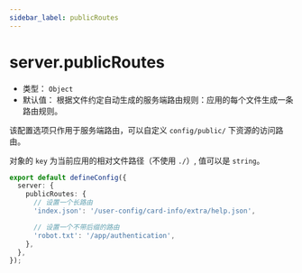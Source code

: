 ```yaml
---
sidebar_label: publicRoutes
---
```


# server.publicRoutes

- 类型： `Object`
- 默认值： 根据文件约定自动生成的服务端路由规则：应用的每个文件生成一条路由规则。

该配置选项只作用于服务端路由，可以自定义 `config/public/` 下资源的访问路由。

对象的 `key` 为当前应用的相对文件路径（不使用 `./`）, 值可以是 `string`。

```ts title="modern.config.ts"
export default defineConfig({
  server: {
    publicRoutes: {
      // 设置一个长路由
      'index.json': '/user-config/card-info/extra/help.json',

      // 设置一个不带后缀的路由
      'robot.txt': '/app/authentication',
    },
  },
});
```
